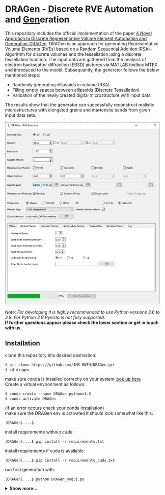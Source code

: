 <h1> DRAGen - <ins>D</ins>iscrete <ins>R</ins>VE <ins>A</ins>utomation and <ins>Gen</ins>eration</h1>
<!--**D**iscrete **R**VE **A**utomation and **Gen**eration-->

<!--## Overview-->
<!--![logo](docs/GUI.PNG)-->

This repository includes the official implementation of the paper [A Novel Approach to Discrete Representative Volume Element Automation and Generation-DRAGen](https://www.mdpi.com/1996-1944/13/8/1887). 
DRAGen is an approach for generating Representative Volume Elements (RVEs) based on a Random Sequential Addition (RSA)-Algorithm for discrete volumes and the tessellation using a discrete tessellation function. The input data are gathered from the analysis of electron backscatter diffraction (EBSD) pictures via MATLAB toolbox MTEX and introduced to the model. Subsequently, the generator follows the below mentioned steps:

* Randomly generating ellipsoids in volume (RSA)
* Filling empty spaces between ellipsoids (Discrete Tessellation)
* Validation of the newly created digital microstructure with input data

The results show that the generator can successfully reconstruct realistic microstructures with elongated grains and martensite bands from given input data sets.

![logo](docs/GUI_Banding.PNG)

_Note: For developing it is highly recommended to use Python versions 3.6 to 3.8. For Python 3.9 Pyvista is not fully supported._<br>
**If further questions appear please check the lower section or get in touch with us.**


## Installation
clone this repository into desired destination:<br>
```
$ git clone https://github.com/IMS-RWTH/DRAGen.git
$ cd dragen
```
make sure conda is installed correctly on your system [look up here](https://docs.conda.io/projects/conda/en/latest/user-guide/install/index.html)<br>
Create a virtual environment as follows:<br>
```
$ conda create --name DRAGen python=3.8
$ conda activate DRAGen
```
(if an error occurs check your conda installation)<br>
make sure the DRAGen env is activated it should look somewhat like this:<br>
```
(DRAGen)....$ 
```
install requirements without cuda:<br> 
```
(DRAGen)....$ pip install -r requirements.txt 
```
install requirements if cuda is available:<br> 
```
(DRAGen)....$ pip install -r requirements_cuda.txt 
```
run first generation with:<br>
```
(DRAGen)....$ python DRAGen_nogui.py
```


<details>
<summary><b>Show more...<b></summary>



## Input data

<!--* a: grain radius (**mandatory**)
* b: grain radius (optional, default = a )
* c: grain radius (optional, default = a)
* alpha: grain slope in x-y-plane (optional, default = 0)
* beta: grain slope in other plane (not yet implemented)
* phi1: euler angle (optional, default: random)
* PHI: euler angle (optional, default: random)
* phi2: euler angle (optional, default: random)<br>-->


| Header: | a | b | c | alpha | beta | phi1 | PHI | phi2 |
| --- | :---: | :---: | :---: | :---: | :---: | :---: | :---: | :---: |
| **Description:** | grain radius | grain radius | grain radius | grain slope<br>x-y-plane | _soon_ | euler ang. | euler ang. | euler ang. |
| **Required:** | mandatory | optional | optional | optional | _soon_ | optional | optional | optional |
| **Default:** |  | a | a | 0 | _soon_ | random | random | random |

<br>
DRAGen takes .csv files as input. Theses files must contain <ins>at least one radius</ins> for each grain. This radius has to be called <em>a</em> in the header.
<br><ins>Optional parameters</ins> are:

1. _b_ and _c_ as second and third radius of each grain (ellipsoids are created).<br> _a_ is assumed to be oriented with the rolling direction and is aligned with x-axis,
_b_ is aligned with y-axis and _c_ with z-axis.<br>
2. If a slope relative to x-axis is detected (rotation in x-y-plane, around z-axis), _alpha_ can be used to implement this slope on the grains.<br>
_beta_ will be implemented in the future and will be a rotation around x- or y-axis.<br>
3. The texture can be defined with the parameters _phi1_, _PHI_ and _phi2_.

## Output Data

In V.1.0_b, the output files are Abaqus input files designed for the use with the ICAMS-Crystal-plysticity model. Therefore, the subroutine-files are needed for a successfull analysis.

* Periodic boundary conditions (PBC): BottomToTop.inp, FrontToRear.inp, LeftToRight.inp, Corners.inp, Edges.inp, Nsets.inp, VerticeSets.inp
* CP-model data (euler angles and grain size): graindata.inp
* RVE: RVE_smooth.inp
* RVE in arry: RVE_Numpy.npy (not needed at the moment!)

It is distiguished between a plastic phase (Phase 1, e.g. Ferrite) purely elastic phase (Phase 2, e.g. Martensite) and . Extensions to more then two phases are in the making.


## Input generator

One additional feature of our system is the generation of statistically representative microstructur using **Generative Adversarial Networks**, a method from the field of deep learning. With our CWGAN-GP, it is possible to generate an unlimited amount of vaild synthetical microstructure. Possible for "normal" grain data, inclusions and even damage (coming soon!). For more information, see our article on the basic idea of using a WGAN (https://www.mdpi.com/1996-1944/13/19/4236) and our IDDRG post on the CWGAN-GP (coming shortly after publishing).

## Latest Version
* DRAGen.V.1.0_b


## Support

* DRAGen Support <DRAGen@iehk.rwth-aachen.de>

Please use one of the following keywords for your issue as e-mail subject:
* General problems
* RSA error
* Tesselation error
* Mesher error
* Substructure
* Inclusions
* Bands


</details>
